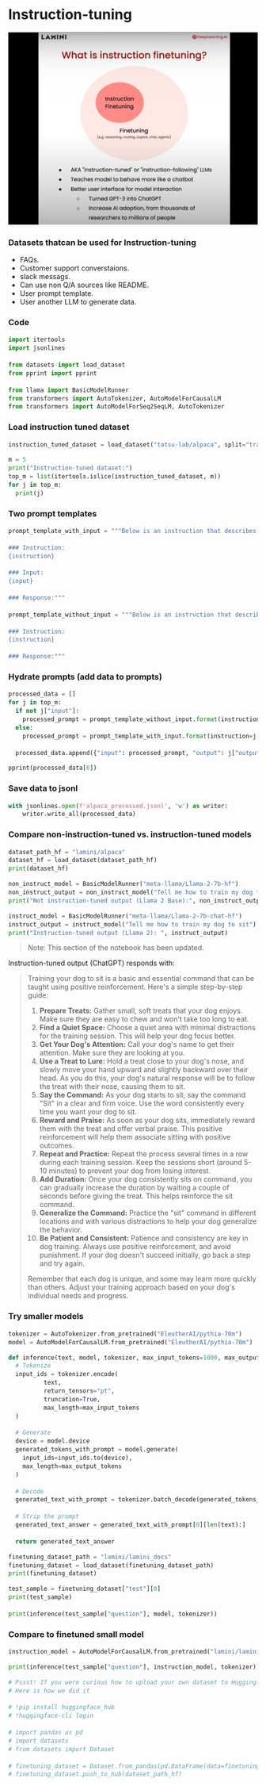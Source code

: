 # Instruction-tuning
![instruction_1.png](./instruction_1.png)
### Datasets thatcan be used for Instruction-tuning
- FAQs.
- Customer support converstaions.
- slack messags.
- Can use non Q/A sources like README.
- User prompt template.
- User another LLM to generate data.

### Code
```python
import itertools
import jsonlines

from datasets import load_dataset
from pprint import pprint

from llama import BasicModelRunner
from transformers import AutoTokenizer, AutoModelForCausalLM
from transformers import AutoModelForSeq2SeqLM, AutoTokenizer
```

### Load instruction tuned dataset
```python
instruction_tuned_dataset = load_dataset("tatsu-lab/alpaca", split="train", streaming=True)
```
```python
m = 5
print("Instruction-tuned dataset:")
top_m = list(itertools.islice(instruction_tuned_dataset, m))
for j in top_m:
  print(j)
```

### Two prompt templates


```python
prompt_template_with_input = """Below is an instruction that describes a task, paired with an input that provides further context. Write a response that appropriately completes the request.

### Instruction:
{instruction}

### Input:
{input}

### Response:"""

prompt_template_without_input = """Below is an instruction that describes a task. Write a response that appropriately completes the request.

### Instruction:
{instruction}

### Response:"""
```

### Hydrate prompts (add data to prompts)


```python
processed_data = []
for j in top_m:
  if not j["input"]:
    processed_prompt = prompt_template_without_input.format(instruction=j["instruction"])
  else:
    processed_prompt = prompt_template_with_input.format(instruction=j["instruction"], input=j["input"])

  processed_data.append({"input": processed_prompt, "output": j["output"]})

```


```python
pprint(processed_data[0])
```

### Save data to jsonl


```python
with jsonlines.open(f'alpaca_processed.jsonl', 'w') as writer:
    writer.write_all(processed_data)
```

### Compare non-instruction-tuned vs. instruction-tuned models


```python
dataset_path_hf = "lamini/alpaca"
dataset_hf = load_dataset(dataset_path_hf)
print(dataset_hf)
```


```python
non_instruct_model = BasicModelRunner("meta-llama/Llama-2-7b-hf")
non_instruct_output = non_instruct_model("Tell me how to train my dog to sit")
print("Not instruction-tuned output (Llama 2 Base):", non_instruct_output)
```


```python
instruct_model = BasicModelRunner("meta-llama/Llama-2-7b-chat-hf")
instruct_output = instruct_model("Tell me how to train my dog to sit")
print("Instruction-tuned output (Llama 2): ", instruct_output)
```

> Note: This section of the notebook has been updated.

Instruction-tuned output (ChatGPT) responds with:

> Training your dog to sit is a basic and essential command that can be taught using positive reinforcement. Here's a simple step-by-step guide:
> 1. **Prepare Treats:**
   Gather small, soft treats that your dog enjoys. Make sure they are easy to chew and won't take too long to eat.
> 2. **Find a Quiet Space:**
   Choose a quiet area with minimal distractions for the training session. This will help your dog focus better.
> 3. **Get Your Dog's Attention:**
   Call your dog's name to get their attention. Make sure they are looking at you.
> 4. **Use a Treat to Lure:**
   Hold a treat close to your dog's nose, and slowly move your hand upward and slightly backward over their head. As you do this, your dog's natural response will be to follow the treat with their nose, causing them to sit.
> 5. **Say the Command:**
   As your dog starts to sit, say the command "Sit" in a clear and firm voice. Use the word consistently every time you want your dog to sit.
> 6. **Reward and Praise:**
   As soon as your dog sits, immediately reward them with the treat and offer verbal praise. This positive reinforcement will help them associate sitting with positive outcomes.
> 7. **Repeat and Practice:**
   Repeat the process several times in a row during each training session. Keep the sessions short (around 5-10 minutes) to prevent your dog from losing interest.
> 8. **Add Duration:**
   Once your dog consistently sits on command, you can gradually increase the duration by waiting a couple of seconds before giving the treat. This helps reinforce the sit command.
> 9. **Generalize the Command:**
   Practice the "sit" command in different locations and with various distractions to help your dog generalize the behavior.
> 10. **Be Patient and Consistent:**
    Patience and consistency are key in dog training. Always use positive reinforcement, and avoid punishment. If your dog doesn't succeed initially, go back a step and try again.
> 
> Remember that each dog is unique, and some may learn more quickly than others. Adjust your training approach based on your dog's individual needs and progress.

### Try smaller models


```python
tokenizer = AutoTokenizer.from_pretrained("EleutherAI/pythia-70m")
model = AutoModelForCausalLM.from_pretrained("EleutherAI/pythia-70m")
```


```python
def inference(text, model, tokenizer, max_input_tokens=1000, max_output_tokens=100):
  # Tokenize
  input_ids = tokenizer.encode(
          text,
          return_tensors="pt",
          truncation=True,
          max_length=max_input_tokens
  )

  # Generate
  device = model.device
  generated_tokens_with_prompt = model.generate(
    input_ids=input_ids.to(device),
    max_length=max_output_tokens
  )

  # Decode
  generated_text_with_prompt = tokenizer.batch_decode(generated_tokens_with_prompt, skip_special_tokens=True)

  # Strip the prompt
  generated_text_answer = generated_text_with_prompt[0][len(text):]

  return generated_text_answer
```


```python
finetuning_dataset_path = "lamini/lamini_docs"
finetuning_dataset = load_dataset(finetuning_dataset_path)
print(finetuning_dataset)
```


```python
test_sample = finetuning_dataset["test"][0]
print(test_sample)

print(inference(test_sample["question"], model, tokenizer))
```

### Compare to finetuned small model


```python
instruction_model = AutoModelForCausalLM.from_pretrained("lamini/lamini_docs_finetuned")
```


```python
print(inference(test_sample["question"], instruction_model, tokenizer))
```


```python
# Pssst! If you were curious how to upload your own dataset to Huggingface
# Here is how we did it

# !pip install huggingface_hub
# !huggingface-cli login

# import pandas as pd
# import datasets
# from datasets import Dataset

# finetuning_dataset = Dataset.from_pandas(pd.DataFrame(data=finetuning_dataset))
# finetuning_dataset.push_to_hub(dataset_path_hf)
```
